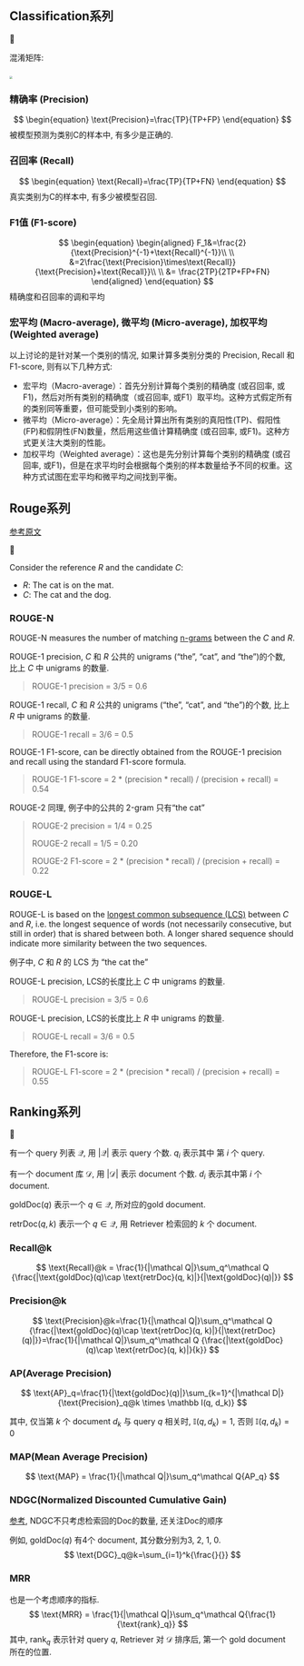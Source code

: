 ## Classification系列

🌰

混淆矩阵: 

### <img src="https://img2023.cnblogs.com/blog/3103884/202308/3103884-20230802143009246-252601572.png" style="zoom: 33%;" />

### 精确率 (Precision)
$$
\begin{equation}
\text{Precision}=\frac{TP}{TP+FP}
\end{equation}
$$
被模型预测为类别C的样本中, 有多少是正确的.
### 召回率 (Recall)
$$
\begin{equation}
\text{Recall}=\frac{TP}{TP+FN}
\end{equation}
$$
真实类别为C的样本中, 有多少被模型召回.
### F1值 (F1-score)
$$
\begin{equation}
    \begin{aligned}
        F_1&=\frac{2}{\text{Precision}^{-1}+\text{Recall}^{-1}}\\ \\
           &=2\frac{\text{Precision}\times\text{Recall}}{\text{Precision}+\text{Recall}}\\ \\
           &= \frac{2TP}{2TP+FP+FN}
    \end{aligned}
\end{equation}
$$
精确度和召回率的调和平均
### 宏平均 (Macro-average), 微平均 (Micro-average), 加权平均(Weighted average)
以上讨论的是针对某一个类别的情况, 如果计算多类别分类的 Precision, Recall 和 F1-score, 则有以下几种方式: 
- 宏平均（Macro-average）：首先分别计算每个类别的精确度 (或召回率, 或F1)，然后对所有类别的精确度（或召回率, 或F1）取平均。这种方式假定所有的类别同等重要，但可能受到小类别的影响。
- 微平均（Micro-average）：先全局计算出所有类别的真阳性(TP)、假阳性(FP)和假阴性(FN)数量，然后用这些值计算精确度 (或召回率, 或F1)。这种方式更关注大类别的性能。
- 加权平均（Weighted average）：这也是先分别计算每个类别的精确度 (或召回率, 或F1)，但是在求平均时会根据每个类别的样本数量给予不同的权重。这种方式试图在宏平均和微平均之间找到平衡。

## Rouge系列

[参考原文](https://medium.com/nlplanet/two-minutes-nlp-learn-the-rouge-metric-by-examples-f179cc285499)

🌰 

Consider the reference $R$ and the candidate $C$:

- $R$: The cat is on the mat.
- $C$: The cat and the dog.

### ROUGE-N

ROUGE-N measures the number of matching [n-grams](https://en.wikipedia.org/wiki/N-gram) between the $C$ and $R$.

ROUGE-1 precision, $C$ 和 $R$ 公共的 unigrams (“the”, “cat”, and “the”)的个数, 比上 $C$ 中 unigrams 的数量.

> ROUGE-1 precision = 3/5 = 0.6

ROUGE-1 recall, $C$ 和 $R$ 公共的 unigrams (“the”, “cat”, and “the”)的个数, 比上 $R$ 中 unigrams 的数量.

> ROUGE-1 recall = 3/6 = 0.5

ROUGE-1 F1-score, can be directly obtained from the ROUGE-1 precision and recall using the standard F1-score formula.

> ROUGE-1 F1-score = 2 * (precision * recall) / (precision + recall) = 0.54

ROUGE-2 同理, 例子中的公共的 2-gram 只有“the cat”

> ROUGE-2 precision = 1/4 = 0.25
>
> ROUGE-2 recall = 1/5 = 0.20
>
> ROUGE-2 F1-score = 2 * (precision * recall) / (precision + recall) = 0.22

### ROUGE-L

ROUGE-L is based on the [longest common subsequence (LCS)](https://en.wikipedia.org/wiki/Longest_common_subsequence_problem) between $C$ and $R$, i.e. the longest sequence of words (not necessarily consecutive, but still in order) that is shared between both. A longer shared sequence should indicate more similarity between the two sequences.

例子中, $C$ 和 $R$ 的 LCS 为 “the cat the”

ROUGE-L precision, LCS的长度比上 $C$ 中 unigrams 的数量.

> ROUGE-L precision = 3/5 = 0.6

ROUGE-L precision, LCS的长度比上 $R$ 中 unigrams 的数量.

> ROUGE-L recall = 3/6 = 0.5

Therefore, the F1-score is:

> ROUGE-L F1-score = 2 * (precision * recall) / (precision + recall) = 0.55

## Ranking系列

🌰 

有一个 query 列表 $\mathcal Q$, 用 $|\mathcal Q|$ 表示 query 个数. $q_i$ 表示其中 第 $i$ 个 query.

有一个 document 库 $\mathcal D$, 用 $|\mathcal D|$ 表示 document 个数. $d_i$ 表示其中第 $i$ 个 document.

$\text{goldDoc}(q)$ 表示一个 $q\in \mathcal Q$, 所对应的gold document.

$\text{retrDoc}(q, k)$ 表示一个 $q\in \mathcal Q$, 用 Retriever 检索回的 $k$ 个 document.

### Recall@k

$$
\text{Recall}@k = \frac{1}{|\mathcal Q|}\sum_q^\mathcal Q {\frac{|\text{goldDoc}(q)\cap \text{retrDoc}(q, k)|}{|\text{goldDoc}(q)|}}
$$



### Precision@k

$$
\text{Precision}@k=\frac{1}{|\mathcal Q|}\sum_q^\mathcal Q {\frac{|\text{goldDoc}(q)\cap \text{retrDoc}(q, k)|}{|\text{retrDoc}(q)|}}=\frac{1}{|\mathcal Q|}\sum_q^\mathcal Q {\frac{|\text{goldDoc}(q)\cap \text{retrDoc}(q, k)|}{k}}
$$

### AP(Average Precision)

$$
\text{AP}_q=\frac{1}{|\text{goldDoc}(q)|}\sum_{k=1}^{|\mathcal D|}{\text{Precision}_q@k \times \mathbb I(q, d_k)}
$$

其中, 仅当第 $k$ 个 document $d_k$ 与 query $q$ 相关时, $\mathbb I(q, d_k)=1$, 否则 $\mathbb I(q, d_k)=0$

### MAP(Mean Average Precision)

$$
\text{MAP} = \frac{1}{|\mathcal Q|}\sum_q^\mathcal Q{AP_q}
$$

### NDGC(Normalized Discounted Cumulative Gain)

[参考](https://developer.aliyun.com/article/1361549), NDGC不只考虑检索回的Doc的数量, 还关注Doc的顺序

例如, $\text{goldDoc}(q)$ 有4个 document, 其分数分别为3, 2, 1, 0.
$$
\text{DGC}_q@k=\sum_{i=1}^k{\frac{}{}}
$$




### MRR

也是一个考虑顺序的指标.
$$
\text{MRR} = \frac{1}{|\mathcal Q|}\sum_q^\mathcal Q{\frac{1}{\text{rank}_q}}
$$
其中, $\text{rank}_q$ 表示针对 query $q$, Retriever 对 $\mathcal D$ 排序后, 第一个 gold document 所在的位置.
